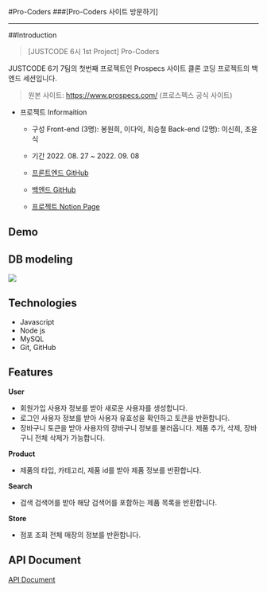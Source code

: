 #Pro-Coders ###[Pro-Coders 사이트 방문하기]

---

##Introduction

> [JUSTCODE 6시 1st Project] Pro-Coders

JUSTCODE 6기 7팀의 첫번째 프로젝트인 Prospecs 사이트 클론 코딩 프로젝트의 백엔드 세션입니다.

> 원본 사이트: https://www.prospecs.com/ (프로스펙스 공식 사이트)

- 프로젝트 Informaition

  - 구성
    Front-end (3명): 봉원희, 이다익, 최승철
    Back-end (2명): 이신희, 조윤식

  - 기간 2022. 08. 27 ~ 2022. 09. 08

  - [프론트엔드 GitHub](https://github.com/wecode-bootcamp-korea/justcode-6-1st-pro-coders-front)
  - [백엔드 GitHub](https://github.com/wecode-bootcamp-korea/justcode-6-1st-pro-coders-back)
  - [프로젝트 Notion Page](https://www.notion.so/wecode/7team-Pro-Coders-6ed4512003274604aac55e2ee781e953)

## Demo

## DB modeling

<img src = "https://user-images.githubusercontent.com/107532513/188773675-6028a2e7-ca48-473f-b8f7-069a7952c4fe.png">

## Technologies

- Javascript
- Node js
- MySQL
- Git, GitHub

## Features

**User**

- 회원가입
  사용자 정보를 받아 새로운 사용자를 생성합니다.
- 로그인
  사용자 정보를 받아 사용자 유효성을 확인하고 토큰을 반환합니다.
- 장바구니
  토큰을 받아 사용자의 장바구니 정보를 불러옵니다.
  제품 추가, 삭제, 장바구니 전체 삭제가 가능합니다.

**Product**

- 제품의 타입, 카테고리, 제품 id를 받아 제품 정보를 반환합니다.

**Search**

- 검색
  검색어를 받아 해당 검색어를 포함하는 제품 목록을 반환합니다.

**Store**

- 점포 조회
  전체 매장의 정보를 반환합니다.

## API Document

[API Document](https://documenter.getpostman.com/view/23155227/VUxSsm3G)
